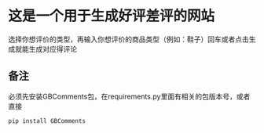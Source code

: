 # 这是一个用于生成好评差评的网站

选择你想评价的类型，再输入你想评价的商品类型（例如：鞋子）回车或者点击生成就能生成对应得评论

## 备注

必须先安装GBComments包，在requirements.py里面有相关的包版本号，或者直接

```pyth
pip install GBComments
```

